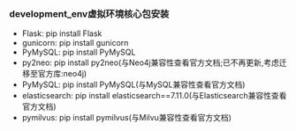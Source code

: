 ### development_env虚拟环境核心包安装

* Flask: pip install Flask
* gunicorn: pip install gunicorn
* PyMySQL: pip install PyMySQL
* py2neo: pip install py2neo(与Neo4j兼容性查看官方文档;已不再更新,考虑迁移至官方库:neo4j)
* PyMySQL: pip install PyMySQL(与MySQL兼容性查看官方文档)
* elasticsearch: pip install elasticsearch==7.11.0(与Elasticsearch兼容性查看官方文档)
* pymilvus: pip install pymilvus(与Milvu兼容性查看官方文档)